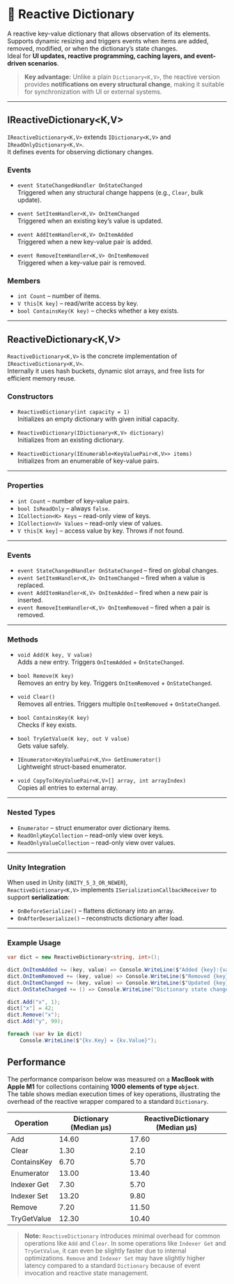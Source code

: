 # 🧩 Reactive Dictionary

A reactive key-value dictionary that allows observation of its elements.  
Supports dynamic resizing and triggers events when items are added, removed, modified, or when the dictionary’s state changes.  
Ideal for **UI updates, reactive programming, caching layers, and event-driven scenarios**.

> **Key advantage:** Unlike a plain `Dictionary<K,V>`, the reactive version provides **notifications on every structural change**, making it suitable for synchronization with UI or external systems.

---

## IReactiveDictionary<K,V>

`IReactiveDictionary<K,V>` extends `IDictionary<K,V>` and `IReadOnlyDictionary<K,V>`.  
It defines events for observing dictionary changes.

### Events

- `event StateChangedHandler OnStateChanged`  
  Triggered when any structural change happens (e.g., `Clear`, bulk update).

- `event SetItemHandler<K,V> OnItemChanged`  
  Triggered when an existing key’s value is updated.

- `event AddItemHandler<K,V> OnItemAdded`  
  Triggered when a new key-value pair is added.

- `event RemoveItemHandler<K,V> OnItemRemoved`  
  Triggered when a key-value pair is removed.

### Members

- `int Count` – number of items.
- `V this[K key]` – read/write access by key.
- `bool ContainsKey(K key)` – checks whether a key exists.

---

## ReactiveDictionary<K,V>

`ReactiveDictionary<K,V>` is the concrete implementation of `IReactiveDictionary<K,V>`.  
Internally it uses hash buckets, dynamic slot arrays, and free lists for efficient memory reuse.

### Constructors

- `ReactiveDictionary(int capacity = 1)`  
  Initializes an empty dictionary with given initial capacity.

- `ReactiveDictionary(IDictionary<K,V> dictionary)`  
  Initializes from an existing dictionary.

- `ReactiveDictionary(IEnumerable<KeyValuePair<K,V>> items)`  
  Initializes from an enumerable of key-value pairs.

---

### Properties

- `int Count` – number of key-value pairs.
- `bool IsReadOnly` – always `false`.
- `ICollection<K> Keys` – read-only view of keys.
- `ICollection<V> Values` – read-only view of values.
- `V this[K key]` – access value by key. Throws if not found.

---

### Events

- `event StateChangedHandler OnStateChanged` – fired on global changes.
- `event SetItemHandler<K,V> OnItemChanged` – fired when a value is replaced.
- `event AddItemHandler<K,V> OnItemAdded` – fired when a new pair is inserted.
- `event RemoveItemHandler<K,V> OnItemRemoved` – fired when a pair is removed.

---

### Methods

- `void Add(K key, V value)`  
  Adds a new entry. Triggers `OnItemAdded` + `OnStateChanged`.


- `bool Remove(K key)`  
  Removes an entry by key. Triggers `OnItemRemoved` + `OnStateChanged`.


- `void Clear()`  
  Removes all entries. Triggers multiple `OnItemRemoved` + `OnStateChanged`.


- `bool ContainsKey(K key)`  
  Checks if key exists.


- `bool TryGetValue(K key, out V value)`  
  Gets value safely.


- `IEnumerator<KeyValuePair<K,V>> GetEnumerator()`  
  Lightweight struct-based enumerator.


- `void CopyTo(KeyValuePair<K,V>[] array, int arrayIndex)`  
  Copies all entries to external array.

---

### Nested Types

- `Enumerator` – struct enumerator over dictionary items.
- `ReadOnlyKeyCollection` – read-only view over keys.
- `ReadOnlyValueCollection` – read-only view over values.

---

### Unity Integration

When used in Unity (`UNITY_5_3_OR_NEWER`),  
`ReactiveDictionary<K,V>` implements `ISerializationCallbackReceiver` to support **serialization**:

- `OnBeforeSerialize()` – flattens dictionary into an array.
- `OnAfterDeserialize()` – reconstructs dictionary after load.

---

### Example Usage

```csharp
var dict = new ReactiveDictionary<string, int>();

dict.OnItemAdded += (key, value) => Console.WriteLine($"Added {key}:{value}");
dict.OnItemRemoved += (key, value) => Console.WriteLine($"Removed {key}:{value}");
dict.OnItemChanged += (key, value) => Console.WriteLine($"Updated {key} -> {value}");
dict.OnStateChanged += () => Console.WriteLine("Dictionary state changed");

dict.Add("x", 1);
dict["x"] = 42;
dict.Remove("x");
dict.Add("y", 99);

foreach (var kv in dict)
    Console.WriteLine($"{kv.Key} = {kv.Value}");
```

## Performance

The performance comparison below was measured on a **MacBook with Apple M1** for collections containing **1000 elements of type `object`**.  
The table shows median execution times of key operations, illustrating the overhead of the reactive wrapper compared to a standard `Dictionary`.

| Operation       | Dictionary (Median μs) | ReactiveDictionary (Median μs) |
|-----------------|------------------------|--------------------------------|
| Add             | 14.60                  | 17.60                          |
| Clear           | 1.30                   | 2.10                           |
| ContainsKey     | 6.70                   | 5.70                           |
| Enumerator      | 13.00                  | 13.40                          |
| Indexer Get     | 7.30                   | 5.70                           |
| Indexer Set     | 13.20                  | 9.80                           |
| Remove          | 7.20                   | 11.50                          |
| TryGetValue     | 12.30                  | 10.40                          |

> **Note:** `ReactiveDictionary` introduces minimal overhead for common operations like `Add` and `Clear`. In some operations like `Indexer Get` and `TryGetValue`, it can even be slightly faster due to internal optimizations. `Remove` and `Indexer Set` may have slightly higher latency compared to a standard `Dictionary` because of event invocation and reactive state management.

